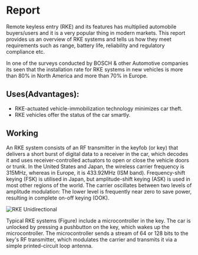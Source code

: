 # Report
Remote keyless entry (RKE) and its features has multiplied automobile buyers/users and it is a very popular thing in modern markets. This report provides us an overview of RKE systems and tells us how they meet requirements such as range, battery life, reliability and regulatory compliance etc.

In one of the surveys conducted by BOSCH & other Automotive companies its seen that the installation rate for RKE systems in new vehicles is more than 80% in North America and more than 70% in Europe.
## Uses(Advantages):
* RKE-actuated vehicle-immobilization technology minimizes car theft.
* RKE vehicles offer the status of the car smartly.

## Working

An RKE system consists of an RF transmitter in the keyfob (or key) that delivers a short burst of digital data to a receiver in the car, which decodes it and uses receiver-controlled actuators to open or close the vehicle doors or trunk. In the United States and Japan, the wireless carrier frequency is 315MHz, whereas in Europe, it is 433.92MHz (ISM band). Frequency-shift keying (FSK) is utilised in Japan, but amplitude-shift keying (ASK) is used in most other regions of the world. The carrier oscillates between two levels of amplitude modulation: The lower level is frequently near zero to save power, resulting in complete on-off keying (OOK).

![RKE Unidirectional](https://user-images.githubusercontent.com/98825618/157851942-1a2002d0-47d7-4d1d-911c-0b83fc0e25d5.PNG)

Typical RKE systems (Figure) include a microcontroller in the key. The car is unlocked by pressing a pushbutton on the key, which wakes up the microcontroller. The microcontroller sends a stream of 64 or 128 bits to the key's RF transmitter, which modulates the carrier and transmits it via a simple printed-circuit loop antenna.
